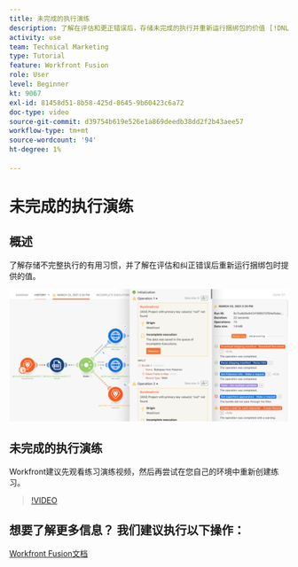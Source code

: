 ```yaml
---
title: 未完成的执行演练
description: 了解在评估和更正错误后，存储未完成的执行并重新运行捆绑包的价值 [!DNL Adobe Workfront Fusion].
activity: use
team: Technical Marketing
type: Tutorial
feature: Workfront Fusion
role: User
level: Beginner
kt: 9067
exl-id: 81458d51-8b58-425d-8645-9b60423c6a72
doc-type: video
source-git-commit: d39754b619e526e1a869deedb38dd2f2b43aee57
workflow-type: tm+mt
source-wordcount: '94'
ht-degree: 1%

---
```


# 未完成的执行演练

## 概述

了解存储不完整执行的有用习惯，并了解在评估和纠正错误后重新运行捆绑包时提供的值。

![具有错误处理的场景的图像](assets/troubleshooting-and-error-handling-8.png)

## 未完成的执行演练

Workfront建议先观看练习演练视频，然后再尝试在您自己的环境中重新创建练习。

>[!VIDEO](https://video.tv.adobe.com/v/335308/?quality=12)

## 想要了解更多信息？ 我们建议执行以下操作：

[Workfront Fusion文档](https://experienceleague.adobe.com/docs/workfront/using/adobe-workfront-fusion/workfront-fusion-2.html?lang=en)
